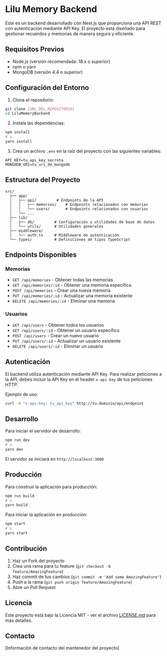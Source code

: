 # Lilu Memory Backend

Este es un backend desarrollado con Next.js que proporciona una API REST con autenticación mediante API Key. El proyecto está diseñado para gestionar recuerdos y memorias de manera segura y eficiente.

## Requisitos Previos

- Node.js (versión recomendada: 18.x o superior)
- npm o yarn
- MongoDB (versión 4.4 o superior)

## Configuración del Entorno

1. Clona el repositorio:
```bash
git clone [URL_DEL_REPOSITORIO]
cd LiluMemoryBackend
```

2. Instala las dependencias:
```bash
npm install
# o
yarn install
```

3. Crea un archivo `.env` en la raíz del proyecto con las siguientes variables:
```env
API_KEY=tu_api_key_secreta
MONGODB_URI=tu_uri_de_mongodb
```

## Estructura del Proyecto

```
src/
  ├── app/
  │   ├── api/         # Endpoints de la API
  │   │   ├── memories/    # Endpoints relacionados con memorias
  │   │   └── users/       # Endpoints relacionados con usuarios
  │   └── ...
  ├── lib/
  │   ├── db/         # Configuración y utilidades de base de datos
  │   └── utils/      # Utilidades generales
  ├── middleware/
  │   └── auth.ts     # Middleware de autenticación
  └── types/          # Definiciones de tipos TypeScript
```

## Endpoints Disponibles

### Memorias
- `GET /api/memories` - Obtener todas las memorias
- `GET /api/memories/:id` - Obtener una memoria específica
- `POST /api/memories` - Crear una nueva memoria
- `PUT /api/memories/:id` - Actualizar una memoria existente
- `DELETE /api/memories/:id` - Eliminar una memoria

### Usuarios
- `GET /api/users` - Obtener todos los usuarios
- `GET /api/users/:id` - Obtener un usuario específico
- `POST /api/users` - Crear un nuevo usuario
- `PUT /api/users/:id` - Actualizar un usuario existente
- `DELETE /api/users/:id` - Eliminar un usuario

## Autenticación

El backend utiliza autenticación mediante API Key. Para realizar peticiones a la API, debes incluir la API Key en el header `x-api-key` de tus peticiones HTTP.

Ejemplo de uso:
```bash
curl -H "x-api-key: tu_api_key" http://tu-dominio/api/endpoint
```

## Desarrollo

Para iniciar el servidor de desarrollo:

```bash
npm run dev
# o
yarn dev
```

El servidor se iniciará en `http://localhost:3000`

## Producción

Para construir la aplicación para producción:

```bash
npm run build
# o
yarn build
```

Para iniciar la aplicación en producción:

```bash
npm start
# o
yarn start
```

## Contribución

1. Haz un Fork del proyecto
2. Crea una rama para tu feature (`git checkout -b feature/AmazingFeature`)
3. Haz commit de tus cambios (`git commit -m 'Add some AmazingFeature'`)
4. Push a la rama (`git push origin feature/AmazingFeature`)
5. Abre un Pull Request

## Licencia

Este proyecto está bajo la Licencia MIT - ver el archivo [LICENSE.md](LICENSE.md) para más detalles.

## Contacto

[Información de contacto del mantenedor del proyecto] 